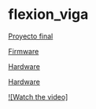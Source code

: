 # flexion_viga

[Proyecto final](doc/LRVSA_proyecto%20final.docx.pdf)

[Firmware](doc/Firmware-RLVSA.pdf)

[Hardware](doc/_remote_lab_test_beam_v2.00.pdf) 

[Hardware](doc/remote_lab_test_beam_shield_v2.00.pdf) 


[![Watch the video]](hhttps://youtu.be/5dQEUtAvH4g ) 







